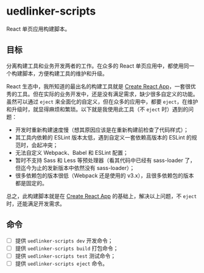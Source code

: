 # uedlinker-scripts

React 单页应用构建脚本。

## 目标

分离构建工具和业务开发两者的工作。在众多的 React 单页应用中，都使用同一个构建脚本，方便构建工具的维护和升级。

React 生态中，我所知道的最出名的构建工具就是 [Create React App](https://github.com/facebook/create-react-app)，一套很优秀的工具。但在实际的业务开发中，还是没有满足需求，缺少很多自定义的功能。虽然可以通过 `eject` 来全面化的自定义，但在众多的应用中，都要 `eject`，在维护和升级时，就显得麻烦和繁琐。以下就是我使用此工具（不 `eject` 时）遇到的问题：

- 开发时重新构建速度慢（想其原因应该是在重新构建前检查了代码样式）；
- 其工具内依赖的 ESLint 版本太低，遇到自定义一套依赖高版本的 ESLint 的规范时，会起冲突；
- 无法自定义 Webpack、Babel 和 ESLint 配置；
- 暂时不支持 Sass 和 Less 等预处理器（看其代码中已经有 sass-loader 了，但迄今为止的发新版本中依然没有 sass-loader）；
- 很多依赖包的版本很低（Webpack 还是使用的 v3.x），且很多依赖包的版本都是固定的。

总之，此构建脚本就是在 [Create React App](https://github.com/facebook/create-react-app) 的基础上，解决以上问题，不 `eject` 时，还能满足开发需求。

## 命令

- [ ] 提供 `uedlinker-scripts dev` 开发命令；
- [ ] 提供 `uedlinker-scripts build` 打包命令；
- [ ] 提供 `uedlinker-scripts test` 测试命令；
- [ ] 提供 `uedlinker-scripts eject` 命令。
